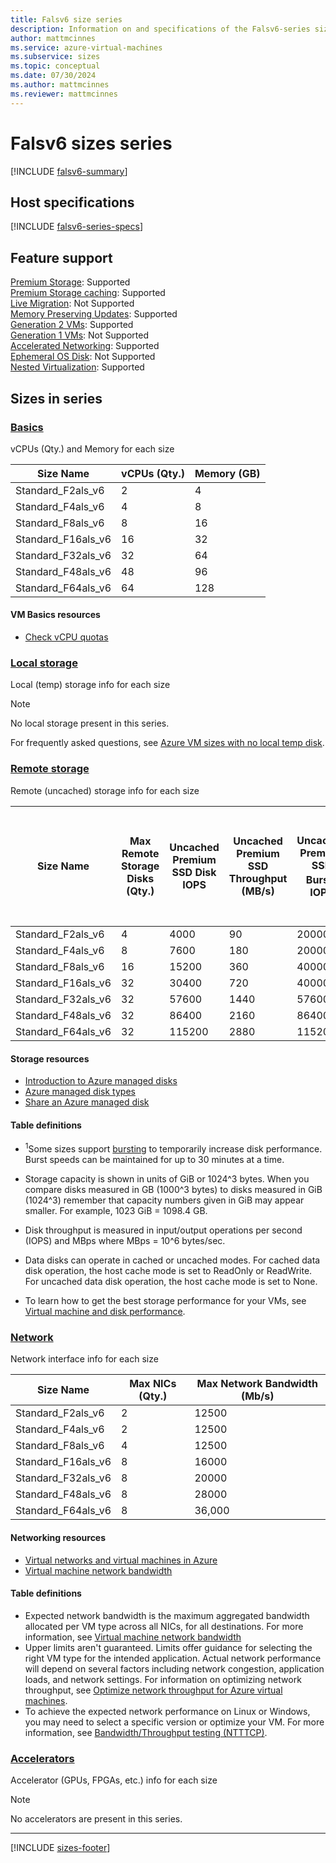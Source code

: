 ```yaml
---
title: Falsv6 size series
description: Information on and specifications of the Falsv6-series sizes
author: mattmcinnes
ms.service: azure-virtual-machines
ms.subservice: sizes
ms.topic: conceptual
ms.date: 07/30/2024
ms.author: mattmcinnes
ms.reviewer: mattmcinnes
---
```


# Falsv6 sizes series

[!INCLUDE [falsv6-summary](./includes/falsv6-series-summary.md)]

## Host specifications
[!INCLUDE [falsv6-series-specs](./includes/falsv6-series-specs.md)]

## Feature support
[Premium Storage](../../premium-storage-performance.md): Supported <br>[Premium Storage caching](../../premium-storage-performance.md): Supported <br>[Live Migration](../../maintenance-and-updates.md): Not Supported <br>[Memory Preserving Updates](../../maintenance-and-updates.md): Supported <br>[Generation 2 VMs](../../generation-2.md): Supported <br>[Generation 1 VMs](../../generation-2.md): Not Supported <br>[Accelerated Networking](/azure/virtual-network/create-vm-accelerated-networking-cli): Supported <br>[Ephemeral OS Disk](../../ephemeral-os-disks.md): Not Supported <br>[Nested Virtualization](/virtualization/hyper-v-on-windows/user-guide/nested-virtualization): Supported <br>

## Sizes in series

### [Basics](#tab/sizebasic)

vCPUs (Qty.) and Memory for each size

| Size Name | vCPUs (Qty.) | Memory (GB) |
| --- | --- | --- |
| Standard_F2als_v6 | 2 | 4 |
| Standard_F4als_v6 | 4 | 8 |
| Standard_F8als_v6 | 8 | 16 |
| Standard_F16als_v6 | 16 | 32 |
| Standard_F32als_v6 | 32 | 64 |
| Standard_F48als_v6 | 48 | 96 |
| Standard_F64als_v6 | 64 | 128 |

#### VM Basics resources
- [Check vCPU quotas](../../../virtual-machines/quotas.md)

### [Local storage](#tab/sizestoragelocal)

Local (temp) storage info for each size

> [!NOTE]
> No local storage present in this series.
>
> For frequently asked questions, see [Azure VM sizes with no local temp disk](../../azure-vms-no-temp-disk.yml).



### [Remote storage](#tab/sizestorageremote)

Remote (uncached) storage info for each size

| Size Name | Max Remote Storage Disks (Qty.) | Uncached Premium SSD Disk IOPS | Uncached Premium SSD Throughput (MB/s) | Uncached Premium SSD Burst<sup>1</sup> IOPS | Uncached Premium SSD Burst<sup>1</sup> Throughput (MB/s) | Uncached Ultra Disk and Premium SSD v2 IOPS | Uncached Ultra Disk and Premium SSD v2 Throughput (MB/s) | Uncached Burst<sup>1</sup> Ultra Disk and Premium SSD v2 IOPS | Uncached Burst<sup>1</sup> Ultra Disk and Premium SSD v2 Disk Throughput (MB/s) |
| --- | --- | --- | --- | --- | --- | --- | --- | --- | --- |
| Standard_F2als_v6 | 4 | 4000 | 90 | 20000 | 1250 | 8000 | 90 | 20000 | 1250 |
| Standard_F4als_v6 | 8 | 7600 | 180 | 20000 | 1250 | 15200 | 180 | 20000 | 1250 |
| Standard_F8als_v6 | 16 | 15200 | 360 | 40000 | 1250 | 30400 | 360 | 80000 | 1250 |
| Standard_F16als_v6 | 32 | 30400 | 720 | 40000 | 1250 | 60800 | 720 | 80000 | 1250 |
| Standard_F32als_v6 | 32 | 57600 | 1440 | 57600 | 1700 | 115200 | 1440 | 115200 | 1700 |
| Standard_F48als_v6 | 32 | 86400 | 2160 | 86400 | 2550 | 172800 | 2160 | 172800 | 2550 |
| Standard_F64als_v6 | 32 | 115200 | 2880 | 115200 | 3400 | 230400 | 2880 | 230400 | 3400 |

#### Storage resources
- [Introduction to Azure managed disks](../../../virtual-machines/managed-disks-overview.md)
- [Azure managed disk types](../../../virtual-machines/disks-types.md)
- [Share an Azure managed disk](../../../virtual-machines/disks-shared.md)

#### Table definitions
- <sup>1</sup>Some sizes support [bursting](../../disk-bursting.md) to temporarily increase disk performance. Burst speeds can be maintained for up to 30 minutes at a time.

- Storage capacity is shown in units of GiB or 1024^3 bytes. When you compare disks measured in GB (1000^3 bytes) to disks measured in GiB (1024^3) remember that capacity numbers given in GiB may appear smaller. For example, 1023 GiB = 1098.4 GB.
- Disk throughput is measured in input/output operations per second (IOPS) and MBps where MBps = 10^6 bytes/sec.
- Data disks can operate in cached or uncached modes. For cached data disk operation, the host cache mode is set to ReadOnly or ReadWrite. For uncached data disk operation, the host cache mode is set to None.
- To learn how to get the best storage performance for your VMs, see [Virtual machine and disk performance](../../../virtual-machines/disks-performance.md).


### [Network](#tab/sizenetwork)

Network interface info for each size

| Size Name | Max NICs (Qty.) | Max Network Bandwidth (Mb/s) |
| --- | --- | --- |
| Standard_F2als_v6 | 2 | 12500 |
| Standard_F4als_v6 | 2 | 12500 |
| Standard_F8als_v6 | 4 | 12500 |
| Standard_F16als_v6 | 8 | 16000 |
| Standard_F32als_v6 | 8 | 20000 |
| Standard_F48als_v6 | 8 | 28000 |
| Standard_F64als_v6 | 8 | 36,000 |

#### Networking resources
- [Virtual networks and virtual machines in Azure](/azure/virtual-network/network-overview)
- [Virtual machine network bandwidth](/azure/virtual-network/virtual-machine-network-throughput)

#### Table definitions
- Expected network bandwidth is the maximum aggregated bandwidth allocated per VM type across all NICs, for all destinations. For more information, see [Virtual machine network bandwidth](/azure/virtual-network/virtual-machine-network-throughput)
- Upper limits aren't guaranteed. Limits offer guidance for selecting the right VM type for the intended application. Actual network performance will depend on several factors including network congestion, application loads, and network settings. For information on optimizing network throughput, see [Optimize network throughput for Azure virtual machines](/azure/virtual-network/virtual-network-optimize-network-bandwidth). 
-  To achieve the expected network performance on Linux or Windows, you may need to select a specific version or optimize your VM. For more information, see [Bandwidth/Throughput testing (NTTTCP)](/azure/virtual-network/virtual-network-bandwidth-testing).

### [Accelerators](#tab/sizeaccelerators)

Accelerator (GPUs, FPGAs, etc.) info for each size

> [!NOTE]
> No accelerators are present in this series.

---

[!INCLUDE [sizes-footer](../includes/sizes-footer.md)]

